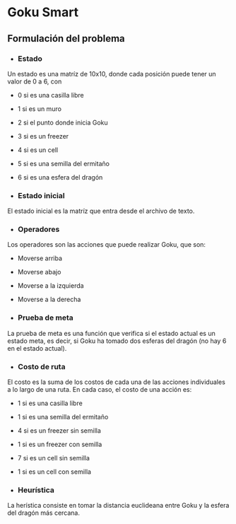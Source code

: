 # Goku Smart

## Formulación del problema

- ### Estado
Un estado es una matríz de 10x10, donde cada posición puede tener un valor de 0 a 6, con
  - 0 si es una casilla libre
  - 1 si es un muro
  - 2 si el punto donde inicia Goku
  - 3 si es un freezer
  - 4 si es un cell
  - 5 si es una semilla del ermitaño
  - 6 si es una esfera del dragón

- ### Estado inicial
El estado inicial es la matríz que entra desde el archivo de texto.

- ### Operadores
Los operadores son las acciones que puede realizar Goku, que son:
  - Moverse arriba
  - Moverse abajo
  - Moverse a la izquierda
  - Moverse a la derecha

- ### Prueba de meta
La prueba de meta es una función que verifica si el estado actual es un estado meta, es decir, si Goku ha tomado dos esferas del dragón (no hay 6 en el estado actual).

- ### Costo de ruta
El costo es la suma de los costos de cada una de las acciones individuales a lo largo de una ruta.
En cada caso, el costo de una acción es:
  - 1 si es una casilla libre
  - 1 si es una semilla del ermitaño
  - 4 si es un freezer sin semilla
  - 1 si es un freezer con semilla
  - 7 si es un cell sin semilla
  - 1 si es un cell con semilla

- ### Heurística

La herística consiste en tomar la distancia euclideana entre Goku y la esfera del dragón más cercana.